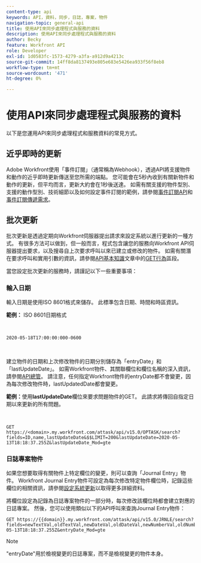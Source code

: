```yaml
---
content-type: api
keywords: API，資料，同步，日誌，專案，物件
navigation-topic: general-api
title: 使用API來同步處理程式與服務的資料
description: 使用API來同步處理程式與服務的資料
author: Becky
feature: Workfront API
role: Developer
exl-id: 1d0583fc-1573-4279-a3fa-a912d9a4213c
source-git-commit: 14ff8da8137493e805e683e5426ea933f56f8eb8
workflow-type: tm+mt
source-wordcount: '471'
ht-degree: 0%

---
```



# 使用API來同步處理程式與服務的資料

以下是您運用API來同步處理程式和服務資料的常見方式。

## 近乎即時的更新

Adobe Workfront使用「事件訂閱」（通常稱為Webhook），透過API將支援物件和動作的近乎即時更新傳送至您所需的端點。 您可能會在5秒內收到有關新物件和動作的更新，但平均而言，更新大約會在1秒後送達。 如需有關支援的物件型別、支援的動作型別、技術細節以及如何設定事件訂閱的範例，請參閱[事件訂閱API](../../wf-api/general/event-subs-api.md)和[事件訂閱傳遞需求](../../wf-api/general/setup-event-sub-endpoint.md)。

## 批次更新

批次更新是透過定期向Workfront伺服器提出請求來設定系統以進行更新的一種方式。 有很多方法可以做到，但一般而言，程式包含讓您的服務向Workfront API伺服器提出要求，以及搜尋自上次要求呼叫以來已建立或修改的物件。 如需有關潛在要求呼叫和實用引數的資訊，請參閱[API基本知識](../../wf-api/general/api-basics.md)文章中的[GET行為](../../wf-api/general/api-basics.md#get-behavior)區段。

當您設定批次更新的服務時，請謹記以下一些重要事項：

### 輸入日期

輸入日期是使用ISO 8601格式來儲存。 此標準包含日期、時間和時區資訊。

**範例：** ISO 8601日期格式

<!-- [Copy](javascript:void(0);) -->
 
<pre><code>2020-05-18T17:00:00:000-0600</code></pre> 

建立物件的日期和上次修改物件的日期分別儲存為「entryDate」和「lastUpdateDate」。 如需Workfront物件、其關聯欄位和欄位名稱的深入資訊，請參閱[API總管](../../wf-api/general/api-explorer.md)。 請注意，任何指定Workfront物件的entryDate都不會變更，因為每次修改物件時，lastUpdatedDate都會變更。

**範例：**&#x200B;使用&#x200B;**lastUpdateDate**&#x200B;欄位來要求問題物件的GET。 此請求將傳回自指定日期以來更新的所有問題。

<!-- [Copy](javascript:void(0);) -->
 

```
GET
https://<domain>.my.workfront.com/attask/api/v15.0/OPTASK/search?fields=ID,name,lastUpdateDate&$$LIMIT=200&lastUpdateDate=2020-05-13T18:18:37.255Z&lastUpdateDate_Mod=gte
```

### 日誌專案物件

如果您想要取得有關物件上特定欄位的變更，則可以查詢「Journal Entry」物件。 Workfront Journal Entry物件可設定為每次修改特定物件欄位時，記錄這些欄位的相關資訊，請參閱[設定系統更新](../../administration-and-setup/set-up-workfront/system-tracked-update-feeds/configure-system-updates.md)以取得更多詳細資料。

將欄位設定為記錄為日誌專案物件的一部分時，每次修改該欄位時都會建立對應的日誌專案。 然後，您可以使用類似以下的API呼叫來查詢Journal Entry物件：

<!-- [Copy](javascript:void(0);) -->

<pre><code>GET https://&#123;&#123;domain&#125;&#125;.my.workfront.com/attask/api/v15.0/JRNLE/search?fields=newTextVal,oldTextVal,newDateVal,oldDateVal,newNumberVal,oldNumberVal,entryDate,objObjCode,objID,fieldName&fieldName=name&objObjCode=OPTASK&entryDate=2020-05-13T18:18:37.255Z&entryDate_Mod=gte</code></pre>

>[!NOTE]
>
>&quot;entryDate&quot;用於檢視變更的日誌專案，而不是檢視變更的物件本身。
